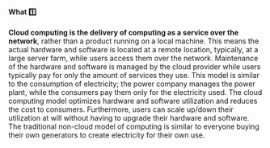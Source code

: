 <link rel="stylesheet" href="{{baseUrl}}/css/textbook.css">

<div class="website-content">

<div id="title">

#### What :one:

</div>

<div id="body">

**Cloud computing is the delivery of computing as a service over the network**, rather than a product running on a local machine. This means the actual hardware and software is located at a remote location, typically, at a large server farm, while users access them over the network. Maintenance of the hardware and software is managed by the cloud provider while users typically pay for only the amount of services they use. This model is similar to the consumption of electricity; the power company manages the power plant, while the consumers pay them only for the electricity used. The cloud computing model optimizes hardware and software utilization and reduces the cost to consumers. Furthermore, users can scale up/down their utilization at will without having to upgrade their hardware and software. The traditional non-cloud model of computing is similar to everyone buying their own generators to create electricity for their own use.

</div>

<div id="extras">
</div>

</div>
